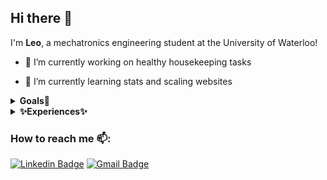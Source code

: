 ## Hi there 👋

I'm **Leo**, a mechatronics engineering student at the University of Waterloo!

  - 🔭 I’m currently working on healthy housekeeping tasks
    
  - 🌱 I’m currently learning stats and scaling websites

<details>
 <summary><strong>Goals🚀</strong></summary>

  - nothing here yet
    
</details>
    
<details>
 <summary><strong>✨Experiences✨</strong></summary>

  - 🎒 Candidate for B.A.Sc. Mechatronics Engineering @ uWaterloo
  - 💻 Incoming SWE Intern @ MAGI inc 
</details>

### How to reach me 📫: 

[![Linkedin Badge](https://img.shields.io/badge/-LinkedIn-blue?style=flat-square&logo=Linkedin&logoColor=white&link=https://www.linkedin.com/in/leojcyou/)](https://www.linkedin.com/in/leojcyou/)
[![Gmail Badge](https://img.shields.io/badge/-Gmail-c14438?style=flat-square&logo=Gmail&logoColor=white&link=mailto:leojcyou@outlook.com)](mailto:leojcyou@outlook.com)



